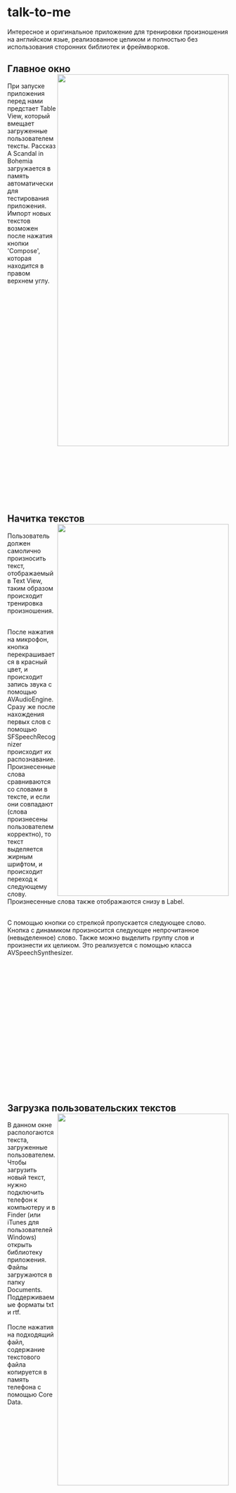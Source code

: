 # talk-to-me

Интересное и оригинальное приложение для тренировки произношения на английском язые, реализованное целиком и полностью без использования сторонних библиотек и фреймворков.


<h2>Главное окно
<a><img src="https://user-images.githubusercontent.com/45755611/138150999-78955946-3159-441e-80df-e09a73d6a71d.png" align="right" height="844" width="390" ></a></h2>

При запуске приложения перед нами предстает Table View, который вмещает загруженные пользователем тексты. Рассказ A Scandal in Bohemia загружается в память автоматически для тестирования приложения. Импорт новых текстов возможен после нажатия кнопки 'Compose', которая находится в правом верхнем углу.

<br><br><br><br><br><br><br><br><br><br><br><br><br><br><br><br><br><br><br><br><br><br><br><br><br><br><br><br>

<h2>Начитка текстов
<a><img src="https://user-images.githubusercontent.com/45755611/138249704-d46b5b92-2adf-4eb0-b4fb-932f16fdee00.png" align="right" height="844" width="390" ></a></h2>
Пользователь должен самолично произносить текст, отображаемый в Text View, таким образом происходит тренировка произношения.

<br>После нажатия на микрофон, кнопка перекрашивается в красный цвет, и происходит запись звука с помощью AVAudioEngine. Сразу же после нахождения первых слов с помощью SFSpeechRecognizer происходит их распознавание. Произнесенные слова сравниваются со словами в тексте, и если они совпадают (слова произнесены пользователем корректно), то текст выделяется жирным шрифтом, и происходит переход к следующему слову. Произнесенные слова также отображаются снизу в Label.

<br>С помощью кнопки со стрелкой пропускается следующее слово.
Кнопка с динамиком произносится следующее непрочитанное (невыделенное) слово. Также можно выделить группу слов и произнести их целиком. Это реализуется с помощью класса AVSpeechSynthesizer. 

<br><br><br><br><br><br><br><br><br><br><br><br><br><br><br><br><br>

<h2>Загрузка пользовательских текстов
<a><img src="https://user-images.githubusercontent.com/45755611/138244171-348a8ec3-b83b-4831-b5a5-4e20e9c581d4.png" align="right" height="844" width="390" ></a></h2>
В данном окне распологаются текста, загруженные пользователем. Чтобы загрузить новый текст, нужно подключить телефон к компьютеру и в Finder (или iTunes для пользователей Windows) открыть библиотеку приложения. Файлы загружаются в папку Documents. Поддерживаемые форматы txt и rtf.
<br><br>После нажатия на подходящий файл, содержание текстового файла копируется в память телефона с помощью Core Data.
